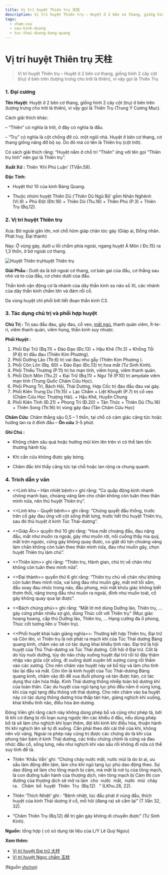 ```yaml
---
title: Vị trí huyệt Thiên trụ 天柱
description: Vị trí huyệt Thiên trụ – Huyệt ở 2 bên cơ thang, giống hình 2 cây cột (trụ) ở bên trên (tượng trưng cho trời là thiên), vì vậy gọi là Thiên Trụ
tags:
  - cham-cuu
  - sau-kinh-duong
  - tuc-thai-duong-bang-quang
---
```


# Vị trí huyệt Thiên trụ 天柱 

> Vị trí huyệt Thiên trụ – Huyệt ở 2 bên cơ thang, giống hình 2 cây cột (trụ) ở bên trên (tượng trưng cho trời là thiên), vì vậy gọi là Thiên Trụ

### 1. Đại cương

**Tên Huyệt**: Huyệt ở 2 bên cơ thang, giống hình 2 cây cột (trụ) ở bên trên (tượng trưng cho trời là thiên), vì vậy gọi là Thiên Trụ (Trung Y Cương Mục).

Cách giải thích khác:

– “Thiên” có nghĩa là trời, ở đây có nghĩa là đầu.

– “Trụ” có nghĩa là cột chống đỡ củ. một ngôi nhà. Huyệt ở bên cơ thang, cơ thang giống nâng đỡ bộ sọ. Do đó mà có tên là Thiên trụ (cột trời).

Có sách giải thích rằng: “Huyệt nằm ở chỗ trí “Thiên” ứng với tên gọi “Thiên trụ tinh” nên gọi là Thiên trụ”. 

**Xuất Xứ :** Thiên ‘Khí Phủ Luận’ (TVấn.59).

**Đặc Tính:**

+ Huyệt thứ 10 của kinh Bàng Quang.

+ Thuộc nhóm huyệt Thiên Dũ (‘Thiên Dũ Ngũ Bộ’ gồm Nhân Nghênh (Vi.9) + Phù Đột (Đtr.18) + Thiên Dũ (Ttu.16) + Thiên Phủ (P.3) + Thiên Trụ (Bq.12).

### 2. Vị trí huyệt Thiên trụ

Xưa: Bờ ngoài gân lớn, nơi chỗ hõm giáp chân tóc gáy (Giáp ai, Đồng nhân. Phát huy, Đại thành)

Nay: Ở vùng gáy, dưới u lồi chẩm phía ngoài, ngang huyệt Á Môn ( Đc.15) ra 1,3 thốn, ở bờ ngoài cơ thang.

![Huyệt Thiên trụ](/imgs/yhctvn/huyet-thien-tru.jpg)Huyệt Thiên trụ

**Giải Phẫu :** Dưới da là bờ ngoài cơ thang, cơ bán gai của đầu, cơ thẳng sau nhỏ và to của đầu, cơ chéo dưới của đầu.

Thần kinh vận động cơ là nhánh của dây thần kinh sọ não số XI, các nhánh của dây thần kinh chẩm lớn và đám rối cổ.

Da vùng huyệt chi phối bởi tiết đoạn thần kinh C3.

### 3. Tác dụng chủ trị và phối hợp huyệt

**Chủ Trị :** Trị sau đầu đau, gáy đau, cổ vẹo, [mất ngủ](/yhctvn/chung-mat-ngu-theo-dong-y), thanh quản viêm, Ít-te-ri, viêm thanh quản, viêm họng, thần kinh suy nhược.

**Phối Huyệt :**

1. Phối Đại Trữ (Bq.11) + Đào Đạo (Đc.13) + Hậu Khê (Ttr.3) + Khổng Tối (P.6) trị đầu đau (Thiên Kim Phương).
2. Phối Dưỡng Lão (Ttr.6) trị vai đau như gẫy (Thiên Kim Phương ).
3. Phối Côn Lôn (Bq. 60) + Đào Đạo (Đc.13) trị hoa mắt (Tư Sinh Kinh).
4. Phối Thiếu Thương (P.11) trị ho mạn tính, viêm họng, viêm thanh quản.
5. Phối Dịch Môn (Ttu.2) + Đại Trữ (Bq.11) + Ngư Tế (P.10) trị amydale viêm mạn tính (Trung Quốc Châm Cứu Học).
6. Phối Phong Trì, Bách Hội, Thái Dương, Hợp Cốc trị đau đầu đau vai gáy.
7. Phối Kiên Trung Du (Ttr.15) + Lạc Chẩm + Liệt Khuyết (P.7) trị cổ vẹo (Châm Cứu Học Thượng Hải). + Hậu Khê, Huyền Chung
8. Phối Kiên Tỉnh (Đ.21) + Phong Trì (Đ.20) + Tân Thức + Thiên Dũ (Ttu.16) + Thiên Song (Ttr.16) trị vùng gáy đau (Tân Châm Cứu Học)

**Châm Cứu**: Châm thẳng sâu 0,5 – 1 thốn, tại chỗ có cảm giác căng tức hoặc hướng lan ra ở đỉnh đầu – **Ôn cứu** 3-5 phút.

**Ghi Chú :**

+ Không châm sâu quá hoặc hướng mũi kim lên trên vì có thể làm tổn thương hành tủy.

+ Khi cần cứu không được gây bỏng.

+ Châm đắc khí thấy căng tức tại chỗ hoặc lan rộng ra chung quanh.

### 4. Trích dẫn y văn

+ <<Linh khu – Hàn nhiệt bệnh>> ghi rằng: “Co quắp động kinh nhanh chóng mạnh bạo, choáng váng làm cho chân không còn tuân theo thân mình nữa, nên thủ huyệt Thiên trụ”. 

 + <<Linh khu – Quyết bệnh>> ghi rằng: “Chứng quyết đầu thống, trước trên cổ gáy đau ứng với cột sống thắt lưng, trước hết thủ huyệt Thiên tru, sau đó thủ huyệt ở kinh Túc Thái-dương”. 

 + <<Giáp Ất>> quyển thứ 10 ghi rằng: “Hoa mắt choáng đầu, đau nặng đầu, mắt như muốn ra ngoài, gáy như muốn rời, nổi cuồng thấy ma quỷ, mắt trợn ngược, cứng gáy không quay được, co giật dữ tợn choáng vàng làm chân không còn tuân theo thân mình nữa, đau như muốn gãy, chọn huyệt Thiên trụ làm chủ”. 

 + <<Thiên kim>> ghi rằng: “Thiên trụ, Hành gian, chủ trị về chân như không còn tuân theo mình nữa”. 

 + <<Đại thành>> quyển thứ 6 ghi rằng: “Thiên trụ chủ về chân như không còn tuân theo mình nữa, vai lưng đau như muốn gãy, mắt mờ tối sầm, đầu xoay đau nhức trong não, đầu phong, mũi mất khứu giác không biết thơm thối, nặng trong đầu như muốn ra ngoài, đỉnh như muốn toát, cổ gáy không quay qua lại được”. 

 + <<Bách chúng phú>> ghi rằng: “Mắt lờ mờ dùng Dưỡng lão, Thiên trụ, … gáy cứng phần nhiều sợ gió, dùng Thúc cốt với Thiên trụ” (Mục giác hoang hoang, cấp thủ Dưỡng lão, Thiên trụ, … Hạng cường đa ố phong, Thúc cốt tương liên ư Thiên trụ).

+ <<Phối huyệt khái luận giảng nghĩa>>: Thường kết hợp Thiên tru, Đại trữ và Côn lên, vì Thiên trụ là nơi phát ra mạch khí của Túc Thái dương Bàng quang kinh, châm vào sẽ có tác dụng khai khiếu tỉnh não. Đại trừ là hội huyệt của Thủ Thái-dương và Túc Thái dương. Cốt hội ở Đại trừ. Cốt là do tủy nuôi dưỡng, tủy do não chảy xuống huyệt đại trừ rồi từ đây thâm nhập vào giữa cột sống, đi xuống dưới xuyên tới xương cùng rồi thấm vào các xương. Cho nên châm vào huyệt này sẽ bổ tủy và làm cho tỉnh táo lại đầu và mắt. Côn lôn là kinh huyệt của Túc Thái-dương Bàng quang kinh, châm vào đó để xua đuổi phong và tán được hàn, có tác dụng thư cân hóa thấp. Kinh Thái dương thống nhiếp toàn bộ dương khí của toàn thân. Các du huyệt của ngũ tạng lục phủ đều nằm ở vùng lưng, khí của ngũ tạng đều thông với thái dương. Cho nên châm vào ba huyệt này có tác dụng thông dương hóa thấp tán hàn, giáng nghịch khí xuống, khai khiếu tỉnh não, điều hòa âm dương.

Đông Viên ghi rằng cách này không dùng phép bổ và cũng như phép tả, bởi lẽ khí cơ đang bị rối loạn xung ngược lên các khiếu ở đầu, nếu dùng phép bổ tả sẽ làm cho nghịch khí loạn thêm, đợi khi kinh khí điều hòa, thuận hành thì khí nghịch lên sẽ tự đi xuống. Cần phải theo dõi cái thế của khí, không nên vội vàng. Ngoài ra phép này cũng trị được các chứng do tà khí của phong hàn bám ở kinh Thái dương, các triệu chứng chính là cứng và đau nhức đầu cổ, sống lưng, nếu như nghịch khí vào sâu rồi không đi nữa có thể suy tính để tả.

+ Thiên ‘Khẩu Vấn’ ghi: “Chứng chảy nước mắt, nước mũi là do bi ai, ưu sầu làm động đến tâm, làm cho khí ngũ tạng lục phủ dao động theo. Sự dao động sẽ làm cho tông mạch bị cảm, mà mắt là nơi tụ của tông mạch, là con đường tuần hành của thượng dịch, nên tông mạch bị Cảm thì con đường của thượng dịch sẽ mở ra làm  cho  nước  mắt,  nước  mũi  chảy  ra.   Châm  bổ  huyệt  Thiên  Trụ  (Bq.12)   “ (LKhu.28, 22).

+ Thiên ‘Thích Nhiệt’ ghi : “Bệnh nhiệt, lúc đầu phát ở vùng đầu, thích huyệt của kinh Thái dương ở cổ, mồ hôi (đang ra) sẽ cầm lại” (T.Vấn 32, 32).

+ “Châm Thiên Trụ (Bq.12) để trị gân gáy không di chuyển được” (Tư Sinh Kinh).

**Nguồn:** tổng hợp ( có sử dụng tài liệu của L/Y Lê Quý Ngưu)

**Xem thêm:**

* [Vị trí huyệt Đại trữ 大杼](/yhctvn/vi-tri-huyet-dai-tru-%e5%a4%a7%e6%9d%bc)
* [Vị trí huyệt Ngọc chẩm 玉枕](/yhctvn/vi-tri-huyet-ngoc-cham-%e7%8e%89%e6%9e%95)

(Nguồn <a href="https://yhctvn.com/vi-tri-huyet-thien-tru-天柱/" target="_blank">yhctvn</a>)

